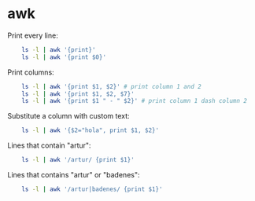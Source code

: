 # awk

Print every line:

```sh
    ls -l | awk '{print}'
    ls -l | awk '{print $0}'
```

Print columns:

```sh
    ls -l | awk '{print $1, $2}' # print column 1 and 2
    ls -l | awk '{print $1, $2, $7}'
    ls -l | awk '{print $1 " - " $2}' # print column 1 dash column 2
```

Substitute a column with custom text:

```sh
    ls -l | awk '{$2="hola", print $1, $2}'
```

Lines that contain "artur":

```sh
    ls -l | awk '/artur/ {print $1}'
```

Lines that contains "artur" or "badenes":

```sh
    ls -l | awk '/artur|badenes/ {print $1}'
```
